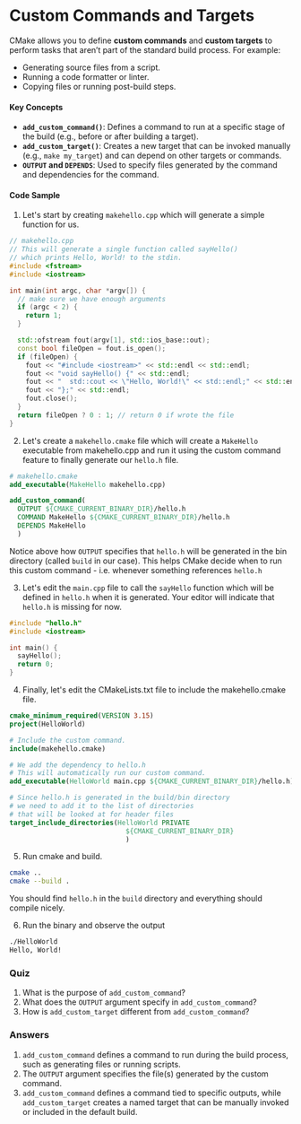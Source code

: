 # Custom Commands and Targets

CMake allows you to define **custom commands** and **custom targets** to perform tasks that aren’t part of the standard build process. For example:

* Generating source files from a script.
* Running a code formatter or linter.
* Copying files or running post-build steps.

#### Key Concepts

* **`add_custom_command()`**: Defines a command to run at a specific stage of the build (e.g., before or after building a target).
* **`add_custom_target()`**: Creates a new target that can be invoked manually (e.g., `make my_target`) and can depend on other targets or commands.
* **`OUTPUT` and `DEPENDS`**: Used to specify files generated by the command and dependencies for the command.

#### Code Sample

1. Let's start by creating `makehello.cpp` which will generate a simple function for us.

```cpp
// makehello.cpp
// This will generate a single function called sayHello()
// which prints Hello, World! to the stdin.
#include <fstream>
#include <iostream>

int main(int argc, char *argv[]) {
  // make sure we have enough arguments
  if (argc < 2) {
    return 1;
  }

  std::ofstream fout(argv[1], std::ios_base::out);
  const bool fileOpen = fout.is_open();
  if (fileOpen) {
    fout << "#include <iostream>" << std::endl << std::endl;
    fout << "void sayHello() {" << std::endl;
    fout << "  std::cout << \"Hello, World!\" << std::endl;" << std::endl;
    fout << "};" << std::endl;
    fout.close();
  }
  return fileOpen ? 0 : 1; // return 0 if wrote the file
}
```

2. Let's create a `makehello.cmake` file which will create a `MakeHello` executable from makehello.cpp and run it using the custom command feature to finally generate our `hello.h` file.

```cmake
# makehello.cmake
add_executable(MakeHello makehello.cpp)

add_custom_command(
  OUTPUT ${CMAKE_CURRENT_BINARY_DIR}/hello.h
  COMMAND MakeHello ${CMAKE_CURRENT_BINARY_DIR}/hello.h
  DEPENDS MakeHello
  )
```

Notice above how `OUTPUT` specifies that `hello.h` will be generated in the bin directory (called `build` in our case). This helps CMake decide when to run this custom command - i.e. whenever something references `hello.h`

3. Let's edit the `main.cpp` file to call the `sayHello` function which will be defined in `hello.h` when it is generated. Your editor will indicate that `hello.h` is missing for now.

```cpp
#include "hello.h" 
#include <iostream>

int main() {
  sayHello();
  return 0;
}
```

4. Finally, let's edit the CMakeLists.txt file to include the makehello.cmake file.

```cmake
cmake_minimum_required(VERSION 3.15)
project(HelloWorld)

# Include the custom command.
include(makehello.cmake)

# We add the dependency to hello.h
# This will automatically run our custom command.
add_executable(HelloWorld main.cpp ${CMAKE_CURRENT_BINARY_DIR}/hello.h)

# Since hello.h is generated in the build/bin directory
# we need to add it to the list of directories
# that will be looked at for header files
target_include_directories(HelloWorld PRIVATE
                             ${CMAKE_CURRENT_BINARY_DIR}
                             )
```

5. Run cmake and build.

```bash
cmake ..
cmake --build .
```

You should find `hello.h` in the `build` directory and everything should compile nicely.

6. Run the binary and observe the output

```bash
./HelloWorld
Hello, World!
```

### Quiz

1. What is the purpose of `add_custom_command`?
2. What does the `OUTPUT` argument specify in `add_custom_command`?
3. How is `add_custom_target` different from `add_custom_command`?

### Answers

1. `add_custom_command` defines a command to run during the build process, such as generating files or running scripts.
2. The `OUTPUT` argument specifies the file(s) generated by the custom command.
3. `add_custom_command` defines a command tied to specific outputs, while `add_custom_target` creates a named target that can be manually invoked or included in the default build.
